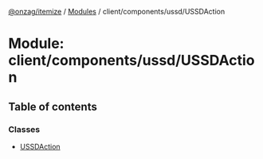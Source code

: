 [@onzag/itemize](../README.md) / [Modules](../modules.md) / client/components/ussd/USSDAction

# Module: client/components/ussd/USSDAction

## Table of contents

### Classes

- [USSDAction](../classes/client_components_ussd_USSDAction.USSDAction.md)
